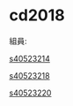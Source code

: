 # cd2018

組員:
<p><a href="https://github.com/s40523214/cd2018">s40523214</a></p>
<p><a href="https://github.com/s40523218/cd2018">s40523218</a></p>
<p><a href="https://github.com/s40523220/cd2018">s40523220</a></p>
